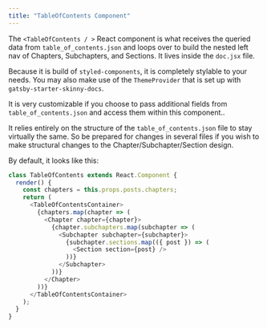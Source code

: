```yaml
---
title: "TableOfContents Component"
---
```


The `<TableOfContents / >` React component is what receives the queried data from `table_of_contents.json` and loops over to build the nested left nav of Chapters, Subchapters, and Sections. It lives inside the `doc.jsx` file.

Because it is build of `styled-components`, it is completely stylable to your needs. You may also make use of the `ThemeProvider` that is set up with `gatsby-starter-skinny-docs`.

It is very customizable if you choose to pass additional fields from `table_of_contents.json` and access them within this component..

It relies entirely on the structure of the `table_of_contents.json` file to stay virtually the same. So be prepared for changes in several files if you wish to make structural changes to the Chapter/Subchapter/Section design.

By default, it looks like this:

```javascript
class TableOfContents extends React.Component {
  render() {
    const chapters = this.props.posts.chapters;
    return (
      <TableOfContentsContainer>
        {chapters.map(chapter => (
          <Chapter chapter={chapter}>
            {chapter.subchapters.map(subchapter => (
              <Subchapter subchapter={subchapter}>
                {subchapter.sections.map(({ post }) => (
                  <Section section={post} />
                ))}
              </Subchapter>
            ))}
          </Chapter>
        ))}
      </TableOfContentsContainer>
    );
  }
}
```
